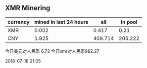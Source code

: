 ## XMR Minering

|currency|mined in last 24 hours|all|in pool|
|---|---|---|---|
|XMR|0.002|0.417|0.21|
|CNY|1.925|409.714|206.222|

今日美元对人民币 6.72	今日xmr对人民币982.27


2018-07-18 21:05